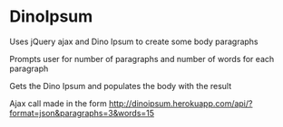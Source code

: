 # DinoIpsum
Uses jQuery ajax and Dino Ipsum to create some body paragraphs

Prompts user for number of paragraphs and number of words for each paragraph

Gets the Dino Ipsum and populates the body with the result

Ajax call made in the form http://dinoipsum.herokuapp.com/api/?format=json&paragraphs=3&words=15
